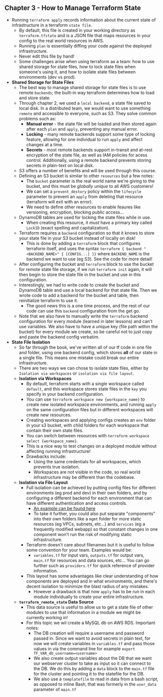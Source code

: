 
## Chapter 3 - How to Manage Terraform State
- Running `terraform apply` records information about the current state of infrastructure in a terraform `state file`.
    - By default, this file is created in your working directory as `terraform.tfstate` and is a JSON file that maps resources in your config to the real world resources in AWS.
    - Running `plan` is essentially diffing your code against the deployed infrastructure.
    - Never edit this file by hand!
    - Some challenges arise when using terraform as a team: how to use shared storage for state files, how to lock state files when someone's using it, and how to isolate state files between environments (dev vs prod).
- **Shared Storage for State Files**
    - The best way to manage shared storage for state files is to use remote `backends`; the built-in way terraform determines how to load and store state.
    - Through chapter 2, we used a `local backend`, a state file saved to local disk. In a distributed team, we would want to use something `remote` and accessible to everyone, such as S3. They solve common problems such as:
        - **Manual error** - the state file will be loaded and then stored again after each `plan` and `apply`, preventing any manual error.
        - **Locking** - many remote backends support some type of locking feature, allowing for one individual to run `apply` and affect changes at a time.
        - **Secrets** - most remote backends support in-transit and at-rest encryption of the state file, as well as IAM policies for acess control. Additionally, using a remote backend prevents storing secrets in plain-text on local disk.
    - S3 offers a number of benefits and will be used through this course.
    - Defining an S3 bucket is similar to other `resources` but a few notes:
        - The `bucket` parameter is the real world name we're giving to the bucket, and this must be *globally unique* to all AWS customers!
        - We can set a `prevent_destory` policy within the `lifecycle` parameter to prevent an `apply` from deleting that resource (terraform will exit with an error).
        - We need to define other resources to enable feaures like versioning, encryption, blocking public access...
    - DynamoDB tables are used for locking the state files while in use.
        - When creating this resource, it *must* have a primary key called `LockID` (exact spelling and capitalization).
    - Terraform requires a `backend` configuration so that it knows to store your state file in your S3 bucket instead of locally on disk!
        - This is done by adding a `terraform` block that configures terraform itself, and uses the syntax `terraform { backend "<BACKEND_NAME>" { [CONFIG...] }}` where `BACKEND_NAME` is the backend we want to use (eg S3). See the code for more detail!
    - After configuring the bucket and `terraform` block to use the bucket for remote state file storage, if we run `terraform init` again, it will then begin to store the state file in the bucket and use in this configuration.
    - Interestingly, we had to write code to create the bucket and DynamoDB table and use a local backend for that state file. Then we wrote code to add a backend for the bucket and table, then reinitialize terraform to use it.
        - The good news this is a one time process, and the rest of our code can use this `backend` configuration from the get go.
    - Note that we also have to manually write the `terraform` backend configuration for every module (learned in later lessons) and can't use variables. We also have to have a unique key (file path within the bucket) for every module we create, so be careful not to just copy and paste the backend config verbatim.
- **State File Isolation**
    - So far through the book, we've written all of our tf code in one file and folder, using one backend config, which stores **all** of our state in a single file. This means one mistake could break our entire infrastructure.
    - There are two ways we can chose to isolate state files, either by `Isolation via workspaces` or `isolation via file layout`.
    - **Isolation via Workspaces**
        - By default, terraform starts with a single workspace called `default`, and this workspace stores state files in the `key` you specify in your backend configuration.
        - You can use `terraform workspace new {workspace_name}` to create new isolated workspace environments, and running `apply` on the same configuration files but in different workspaces will create new resources.
        - Creating workspaces and applying configs creates an `env` folder in your s3 bucket, with child folders for each workspace that contain their own state files.
        - You can switch between resources with `terraform workspace select {workspace_name}`.
        - This is a nice way to test changes on a deployed module without affecting running infrastructure!
        - Drawbacks include:
            - Using the same credentials for all workspaces, which prevents true isolation.
            - Workspaces are not visible in the code, so real world infrastructure may be different than the codebase.
    - **Isolation via File Layout**
        - Full isolation can be achieved by putting config files for different environments (eg prod and dev) in their own folders, and by configuring a different backend for each environment that can have different authentication and access controls.
            - [An example can be found here](https://blog.gruntwork.io/how-to-manage-terraform-state-28f5697e68fa#:~:text=Here%E2%80%99s%20the%20file%20layout%20for%20my%20typical%20Terraform%20project%3A)
            - To take it further, you could also put separate "components" into their own folders like a `mgmt` folder for more static resources (eg VPCs, subnets, etc...) and `services` (eg a frequently modified webapp) so that constant changes in one component won't run the risk of modifying static infrastructure.
        - Terraform doesn't care about filenames but it is useful to follow some convention for your team. Examples would be:
            - `variables.tf` for input vars, `outputs.tf` for output vars, `main.tf` for resources and data sources, etc... You can go further such as `providers.tf` for quick reference of provider information.
        - This layout has some advantages like clear understanding of how components are deployed and in what environments, and there's decent isolation to minimize the blast radius of any mistakes.
            - However a drawback is that now `apply` has to be run in each module individually to create your entire infrastructure.
    - **`terraform_remote_state` Data Source**
        - This data source is useful to allow us to get a state file of other modules to use that information in a module we might be currently working in!
        - For this topic we wil create a MySQL db on AWS RDS. Important notes:
            - The DB creation will require a username and password passed in. Since we want to avoid secrets in plain text, for now we will create variables in `variables.tf` and pass those values in via the command line for example `export TF_VAR_db_username=<username>`
            - We also create output variables about the DB that we want our webserver cluster to take as input so it can connect to the DB. We do this by adding a `data` block to the `main.tf` file for the cluster and pointing it to the statefile for the DB.
            - We also use a `templatefile` to read in data from a bash script, as opposed to inline Bash, that was formerly in the `user_data` parameter of `main.tf`